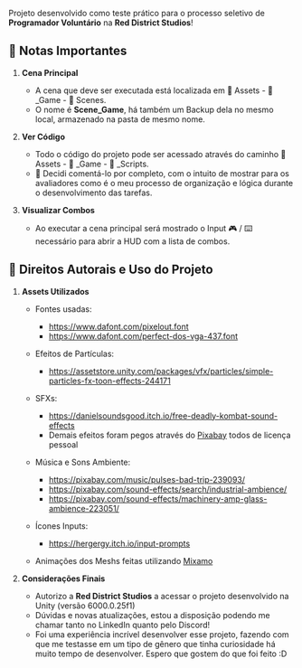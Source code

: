 Projeto desenvolvido como teste prático para o processo seletivo de **Programador Voluntário** na **Red District Studios**!


## 📌 Notas Importantes

1.  **Cena Principal**
    -   A cena que deve ser executada está localizada em 📂 Assets - 📂 _Game - 📂 Scenes.
    -   O nome é **Scene_Game**, há também um Backup dela no mesmo local, armazenado na pasta de mesmo nome.

2.  **Ver Código**
   
    -   Todo o código do projeto pode ser acessado através do caminho 📂 Assets - 📂 _Game - 📂 _Scripts.
    -   📝 Decidi comentá-lo por completo, com o intuito de mostrar para os avaliadores como é o meu processo de organização e lógica durante o desenvolvimento das tarefas.

3.  **Visualizar Combos**
   
    -   Ao executar a cena principal será mostrado o Input 🎮 / ⌨️ necessário para abrir a HUD com a lista de combos.


## 📌 Direitos Autorais e Uso do Projeto

1.  **Assets Utilizados**
    
    -   Fontes usadas:
        - https://www.dafont.com/pixelout.font
        - https://www.dafont.com/perfect-dos-vga-437.font
        
    -   Efeitos de Partículas:
        - https://assetstore.unity.com/packages/vfx/particles/simple-particles-fx-toon-effects-244171

    -   SFXs:
        - https://danielsoundsgood.itch.io/free-deadly-kombat-sound-effects
        - Demais efeitos foram pegos através do [Pixabay](https://pixabay.com) todos de licença pessoal

    -   Música e Sons Ambiente:
        - https://pixabay.com/music/pulses-bad-trip-239093/
        - https://pixabay.com/sound-effects/search/industrial-ambience/
        - https://pixabay.com/sound-effects/machinery-amp-glass-ambience-223051/

    -   Ícones Inputs:
        - https://hergergy.itch.io/input-prompts


    -   Animações dos Meshs feitas utilizando [Mixamo](https://www.mixamo.com)


2.  **Considerações Finais**
    - Autorizo a **Red District Studios** a acessar o projeto desenvolvido na Unity (versão 6000.0.25f1)
    - Dúvidas e novas atualizações, estou a disposição podendo me chamar tanto no LinkedIn quanto pelo Discord!
    - Foi uma experiência incrível desenvolver esse projeto, fazendo com que me testasse em um tipo de gênero que tinha curiosidade há muito tempo de desenvolver. Espero que gostem do que foi feito :D
